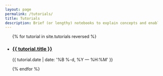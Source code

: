 ```yaml
---
layout: page
permalink: /tutorials/
title: Tutorials
description: Brief (or lengthy) notebooks to explain concepts and enable insight.
---
```


<ul class="post-list">
{% for tutorial in site.tutorials reversed %}
    <li>
        <h3><a class="tutorial-title" href="{{ tutorial.url | prepend: site.baseurl }}">{{ tutorial.title }}</a></h3>
        <p class="post-meta">{{ tutorial.date | date: '%B %-d, %Y — %H:%M' }}</p>
      </li>
{% endfor %}
</ul>